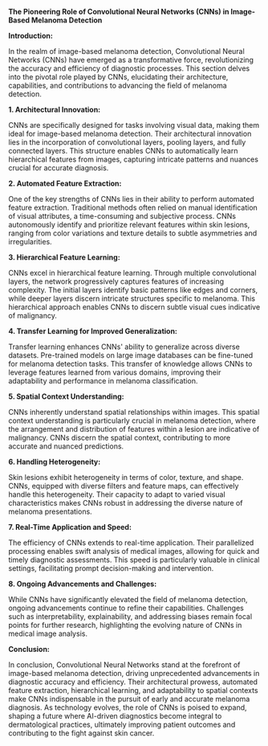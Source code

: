 **The Pioneering Role of Convolutional Neural Networks (CNNs) in Image-Based Melanoma Detection**

**Introduction:**

In the realm of image-based melanoma detection, Convolutional Neural Networks (CNNs) have emerged as a transformative force, revolutionizing the accuracy and efficiency of diagnostic processes. This section delves into the pivotal role played by CNNs, elucidating their architecture, capabilities, and contributions to advancing the field of melanoma detection.

**1. Architectural Innovation:**

CNNs are specifically designed for tasks involving visual data, making them ideal for image-based melanoma detection. Their architectural innovation lies in the incorporation of convolutional layers, pooling layers, and fully connected layers. This structure enables CNNs to automatically learn hierarchical features from images, capturing intricate patterns and nuances crucial for accurate diagnosis.

**2. Automated Feature Extraction:**

One of the key strengths of CNNs lies in their ability to perform automated feature extraction. Traditional methods often relied on manual identification of visual attributes, a time-consuming and subjective process. CNNs autonomously identify and prioritize relevant features within skin lesions, ranging from color variations and texture details to subtle asymmetries and irregularities.

**3. Hierarchical Feature Learning:**

CNNs excel in hierarchical feature learning. Through multiple convolutional layers, the network progressively captures features of increasing complexity. The initial layers identify basic patterns like edges and corners, while deeper layers discern intricate structures specific to melanoma. This hierarchical approach enables CNNs to discern subtle visual cues indicative of malignancy.

**4. Transfer Learning for Improved Generalization:**

Transfer learning enhances CNNs' ability to generalize across diverse datasets. Pre-trained models on large image databases can be fine-tuned for melanoma detection tasks. This transfer of knowledge allows CNNs to leverage features learned from various domains, improving their adaptability and performance in melanoma classification.

**5. Spatial Context Understanding:**

CNNs inherently understand spatial relationships within images. This spatial context understanding is particularly crucial in melanoma detection, where the arrangement and distribution of features within a lesion are indicative of malignancy. CNNs discern the spatial context, contributing to more accurate and nuanced predictions.

**6. Handling Heterogeneity:**

Skin lesions exhibit heterogeneity in terms of color, texture, and shape. CNNs, equipped with diverse filters and feature maps, can effectively handle this heterogeneity. Their capacity to adapt to varied visual characteristics makes CNNs robust in addressing the diverse nature of melanoma presentations.

**7. Real-Time Application and Speed:**

The efficiency of CNNs extends to real-time application. Their parallelized processing enables swift analysis of medical images, allowing for quick and timely diagnostic assessments. This speed is particularly valuable in clinical settings, facilitating prompt decision-making and intervention.

**8. Ongoing Advancements and Challenges:**

While CNNs have significantly elevated the field of melanoma detection, ongoing advancements continue to refine their capabilities. Challenges such as interpretability, explainability, and addressing biases remain focal points for further research, highlighting the evolving nature of CNNs in medical image analysis.

**Conclusion:**

In conclusion, Convolutional Neural Networks stand at the forefront of image-based melanoma detection, driving unprecedented advancements in diagnostic accuracy and efficiency. Their architectural prowess, automated feature extraction, hierarchical learning, and adaptability to spatial contexts make CNNs indispensable in the pursuit of early and accurate melanoma diagnosis. As technology evolves, the role of CNNs is poised to expand, shaping a future where AI-driven diagnostics become integral to dermatological practices, ultimately improving patient outcomes and contributing to the fight against skin cancer.